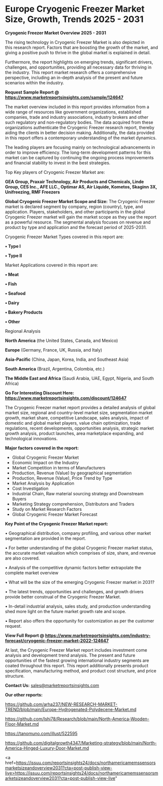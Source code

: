 # Europe Cryogenic Freezer Market Size, Growth, Trends 2025 - 2031

<Strong> Cryogenic Freezer Market Overview 2025 - 2031</strong>

The rising technology in Cryogenic Freezer Market is also depicted in this research report. Factors that are boosting the growth of the market, and giving a positive push to thrive in the global market is explained in detail.

Furthermore, the report highlights on emerging trends, significant drivers, challenges, and opportunities, providing all necessary data for thriving in the industry. This report market research offers a comprehensive perspective, including an in-depth analysis of the present and future scenarios within the industry.

<strong>Request Sample Report @ <a href=https://www.marketreportsinsights.com/sample/124647>https://www.marketreportsinsights.com/sample/124647</a></strong>

The market overview included in this report provides information from a wide range of resources like government organizations, established companies, trade and industry associations, industry brokers and other such regulatory and non-regulatory bodies. The data acquired from these organizations authenticate the Cryogenic Freezer research report, thereby aiding the clients in better decision making. Additionally, the data provided in this report offers a contemporary understanding of the market dynamics.

The leading players are focusing mainly on technological advancements in order to improve efficiency. The long-term development patterns for this market can be captured by continuing the ongoing process improvements and financial stability to invest in the best strategies.

Top Key players of Cryogenic Freezer Market are:

<strong>GEA Group, Praxair Technology, Air Products and Chemicals, Linde Group, CES Inc., AFE LLC., Optimar AS, Air Liquide, Kometos, Skaginn 3X, Unifreezing, RMF Freezers</strong>

<strong><b>Global Cryogenic Freezer Market Scope and Size:</b></strong>
The Cryogenic Freezer market is declared segment by company, region (country), type, and application. Players, stakeholders, and other participants in the global Cryogenic Freezer market will gain the market scope as they use the report as a powerful resource. The segmental analysis focuses on revenue and product by type and application and the forecast period of 2025-2031.

Cryogenic Freezer Market Types covered in this report are:

<strong>• Type I

• Type II</strong>

Market Applications covered in this report are:

<strong>• Meat

• Fish

• Seafood

• Dairy

• Bakery Products

• Other</strong> 

Regional Analysis

<strong>North America</strong> (the United States, Canada, and Mexico)

<strong>Europe</strong> (Germany, France, UK, Russia, and Italy)

<strong>Asia-Pacific</strong> (China, Japan, Korea, India, and Southeast Asia)

<strong>South America</strong> (Brazil, Argentina, Colombia, etc.)

<strong>The Middle East and Africa</strong> (Saudi Arabia, UAE, Egypt, Nigeria, and South Africa)

<strong>Go For Interesting Discount Here: <a href=https://www.marketreportsinsights.com/discount/124647>https://www.marketreportsinsights.com/discount/124647</a></strong>

The Cryogenic Freezer market report provides a detailed analysis of global market size, regional and country-level market size, segmentation market growth, market share, competitive Landscape, sales analysis, impact of domestic and global market players, value chain optimization, trade regulations, recent developments, opportunities analysis, strategic market growth analysis, product launches, area marketplace expanding, and technological innovations.

<strong><b>Major factors covered in the report:</b></strong>
<ul>
  <li>Global Cryogenic Freezer Market </li>
  <li>Economic Impact on the Industry</li>
  <li>Market Competition in terms of Manufacturers</li>
  <li>Production, Revenue (Value) by geographical segmentation</li>
  <li>Production, Revenue (Value), Price Trend by Type</li>
  <li>Market Analysis by Application</li>
  <li>Cost Investigation</li>
  <li>Industrial Chain, Raw material sourcing strategy and Downstream Buyers</li>
  <li>Marketing Strategy comprehension, Distributors and Traders</li>
  <li>Study on Market Research Factors</li>
  <li>Global Cryogenic Freezer Market Forecast</li>
</ul>

<strong><b>Key Point of the Cryogenic Freezer Market report:</b></strong>

• Geographical distribution, company profiling, and various other market segmentation are provided in the report.

• For better understanding of the global Cryogenic Freezer market status, the accurate market valuation which comprises of size, share, and revenue are also covered.

• Analysis of the competitive dynamic factors better extrapolate the complete market overview

• What will be the size of the emerging Cryogenic Freezer market in 2031?

• The latest trends, opportunities and challenges, and growth drivers provide better construal of the Cryogenic Freezer Market.

• In-detail industrial analysis, sales study, and production understanding shed more light on the future market growth rate and scope.

• Report also offers the opportunity for customization as per the customer request.

<strong><b>View Full Report @ <a href=https://www.marketreportsinsights.com/industry-forecast/cryogenic-freezer-market-2022-124647>https://www.marketreportsinsights.com/industry-forecast/cryogenic-freezer-market-2022-124647</a></b></strong>


At last, the Cryogenic Freezer Market report includes investment come analysis and development trend analysis. The present and future opportunities of the fastest growing international industry segments are coated throughout this report. This report additionally presents product specification, manufacturing method, and product cost structure, and price structure.

<strong>Contact Us:</strong>
sales@marketreportsinsights.com

<strong>Our other reports:</strong>

<a href=https://github.com/arha237/NEW-RESEARCH-MARKET-TREND/blob/main/Europe-Hydrogenated-Polydecene-Market.md>https://github.com/arha237/NEW-RESEARCH-MARKET-TREND/blob/main/Europe-Hydrogenated-Polydecene-Market.md</a>

<a href=https://github.com/Ishi78/Research/blob/main/North-America-Wooden-Floor-Market.md>https://github.com/Ishi78/Research/blob/main/North-America-Wooden-Floor-Market.md</a>

<a href=https://tanomuno.com/illust/522595>https://tanomuno.com/illust/522595</a>

<a href=https://github.com/digitalgrowth4347/Marketing-strategy/blob/main/North-America-Hinged-Luxury-Door-Market.md>https://github.com/digitalgrowth4347/Marketing-strategy/blob/main/North-America-Hinged-Luxury-Door-Market.md</a>

<a href=https://issuu.com/reportsinsights24/docs/northamericamemssensorsmarketsizeandoverview2031?cta=post-publish-view-live>https://issuu.com/reportsinsights24/docs/northamericamemssensorsmarketsizeandoverview2031?cta=post-publish-view-live</a>"
